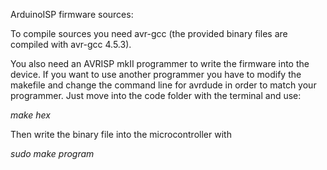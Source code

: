 ArduinoISP firmware sources:
 
To compile sources you need avr-gcc (the provided binary files are compiled with avr-gcc 4.5.3).

You also need an AVRISP mkII programmer to write the firmware into the device. If you want to use another programmer you have to modify the makefile and change the command line for avrdude in order to match your programmer.
Just move into the code folder with the terminal and use:

*make hex*
 
Then write the binary file into the microcontroller with

*sudo make program*

